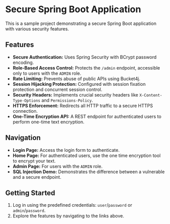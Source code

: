 # Secure Spring Boot Application

This is a sample project demonstrating a secure Spring Boot application with various security features.

## Features

*   **Secure Authentication:** Uses Spring Security with BCrypt password encoding.
*   **Role-Based Access Control:** Protects the `/admin` endpoint, accessible only to users with the `ADMIN` role.
*   **Rate Limiting:** Prevents abuse of public APIs using Bucket4j.
*   **Session Hijacking Protection:** Configured with session fixation protection and concurrent session control.
*   **Security Headers:** Implements crucial security headers like `X-Content-Type-Options` and `Permissions-Policy`.
*   **HTTPS Enforcement:** Redirects all HTTP traffic to a secure HTTPS connection.
*   **One-Time Encryption API:** A REST endpoint for authenticated users to perform one-time text encryption.

## Navigation

*   **Login Page:** Access the login form to authenticate.
*   **Home Page:** For authenticated users, use the one time encryption tool to encrypt your text.
*   **Admin Page:** For users with the `ADMIN` role.
*   **SQL Injection Demo:** Demonstrates the difference between a vulnerable and a secure endpoint.

## Getting Started

1.  Log in using the predefined credentials: `user`/`password` or `admin`/`password`.
2.  Explore the features by navigating to the links above.
